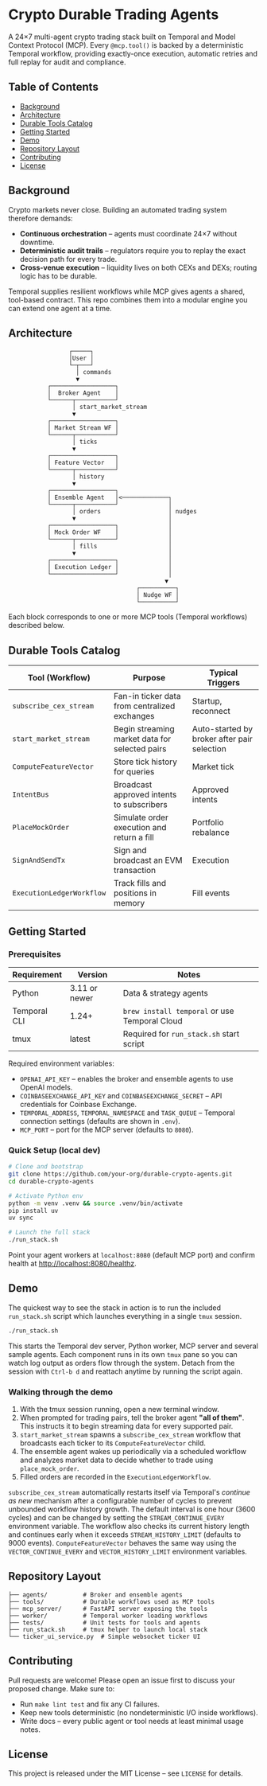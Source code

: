 # Crypto Durable Trading Agents

A 24×7 multi-agent crypto trading stack built on Temporal and Model Context Protocol (MCP). Every `@mcp.tool()` is backed by a deterministic Temporal workflow, providing exactly-once execution, automatic retries and full replay for audit and compliance.

## Table of Contents
- [Background](#background)
- [Architecture](#architecture)
- [Durable Tools Catalog](#durable-tools-catalog)
- [Getting Started](#getting-started)
- [Demo](#demo)
- [Repository Layout](#repository-layout)
- [Contributing](#contributing)
- [License](#license)

## Background
Crypto markets never close. Building an automated trading system therefore demands:

- **Continuous orchestration** – agents must coordinate 24×7 without downtime.
- **Deterministic audit trails** – regulators require you to replay the exact decision path for every trade.
- **Cross-venue execution** – liquidity lives on both CEXs and DEXs; routing logic has to be durable.

Temporal supplies resilient workflows while MCP gives agents a shared, tool-based contract. This repo combines them into a modular engine you can extend one agent at a time.

## Architecture
```
                 ┌─────┐
                 │User │
                 └─┬───┘
                   │ commands
                   ▼
           ┌──────────────────┐
           │  Broker Agent    │
           └──────┬───────────┘
                  │ start_market_stream
                  ▼
           ┌──────────────────┐
           │ Market Stream WF │
           └──────┬───────────┘
                  │ ticks
                  ▼
           ┌──────────────────┐
           │ Feature Vector   │
           └──────┬───────────┘
                  │ history
                  ▼
           ┌──────────────────┐
           │ Ensemble Agent   │<─────────────┐
           └──────┬───────────┘              │
                  │ orders                   │ nudges
                  ▼                          │
           ┌──────────────────┐              │
           │ Mock Order WF    │              │
           └──────┬───────────┘              │
                  │ fills                    │
                  ▼                          │
           ┌──────────────────┐              │
           │ Execution Ledger │              │
           └──────────────────┘              │
                                            ▼
                                    ┌──────────┐
                                    │ Nudge WF │
                                    └──────────┘
```
Each block corresponds to one or more MCP tools (Temporal workflows) described below.

## Durable Tools Catalog

| Tool (Workflow)            | Purpose                                                | Typical Triggers        |
|----------------------------|--------------------------------------------------------|-------------------------|
| `subscribe_cex_stream`   | Fan-in ticker data from centralized exchanges  | Startup, reconnect    |
| `start_market_stream`    | Begin streaming market data for selected pairs | Auto-started by broker after pair selection |
| `ComputeFeatureVector`   | Store tick history for queries                | Market tick           |
| `IntentBus`              | Broadcast approved intents to subscribers      | Approved intents      |
| `PlaceMockOrder`         | Simulate order execution and return a fill     | Portfolio rebalance   |
| `SignAndSendTx`          | Sign and broadcast an EVM transaction          | Execution             |
| `ExecutionLedgerWorkflow`| Track fills and positions in memory            | Fill events           |


## Getting Started

### Prerequisites

| Requirement  | Version      | Notes                                        |
|--------------|--------------|----------------------------------------------|
| Python       | 3.11 or newer| Data & strategy agents                       |
| Temporal CLI | 1.24+        | `brew install temporal` or use Temporal Cloud|
| tmux         | latest       | Required for `run_stack.sh` start script     |

Required environment variables:

- `OPENAI_API_KEY` – enables the broker and ensemble agents to use OpenAI models.
- `COINBASEEXCHANGE_API_KEY` and `COINBASEEXCHANGE_SECRET` – API credentials for Coinbase Exchange.
- `TEMPORAL_ADDRESS`, `TEMPORAL_NAMESPACE` and `TASK_QUEUE` – Temporal connection settings (defaults are shown in `.env`).
- `MCP_PORT` – port for the MCP server (defaults to `8080`).

### Quick Setup (local dev)
```bash
# Clone and bootstrap
git clone https://github.com/your-org/durable-crypto-agents.git
cd durable-crypto-agents

# Activate Python env
python -m venv .venv && source .venv/bin/activate
pip install uv
uv sync

# Launch the full stack
./run_stack.sh
```
Point your agent workers at `localhost:8080` (default MCP port) and confirm health at <http://localhost:8080/healthz>.

## Demo

The quickest way to see the stack in action is to run the included `run_stack.sh` script which launches everything in a single `tmux` session.

```bash
./run_stack.sh
```
This starts the Temporal dev server, Python worker, MCP server and several sample agents. Each component runs in its own `tmux` pane so you can watch log output as orders flow through the system. Detach from the session with `Ctrl-b d` and reattach anytime by running the script again.

### Walking through the demo
1. With the tmux session running, open a new terminal window.
2. When prompted for trading pairs, tell the broker agent **"all of them"**.
   This instructs it to begin streaming data for every supported pair.
3. `start_market_stream` spawns a `subscribe_cex_stream` workflow that
   broadcasts each ticker to its `ComputeFeatureVector` child.
4. The ensemble agent wakes up periodically via a scheduled workflow and
   analyzes market data to decide whether to trade using `place_mock_order`.
5. Filled orders are recorded in the
   `ExecutionLedgerWorkflow`.


`subscribe_cex_stream` automatically restarts itself via Temporal's *continue as new*
mechanism after a configurable number of cycles to prevent unbounded workflow
history growth. The default interval is one hour (3600 cycles) and can be
changed by setting the `STREAM_CONTINUE_EVERY` environment variable. The workflow
also checks its current history length and continues early when it exceeds
`STREAM_HISTORY_LIMIT` (defaults to 9000 events).
`ComputeFeatureVector` behaves the same way using the `VECTOR_CONTINUE_EVERY`
and `VECTOR_HISTORY_LIMIT` environment variables.

## Repository Layout
```
├── agents/          # Broker and ensemble agents
├── tools/           # Durable workflows used as MCP tools
├── mcp_server/      # FastAPI server exposing the tools
├── worker/          # Temporal worker loading workflows
├── tests/           # Unit tests for tools and agents
├── run_stack.sh     # tmux helper to launch local stack
└── ticker_ui_service.py  # Simple websocket ticker UI
```

## Contributing
Pull requests are welcome! Please open an issue first to discuss your proposed change. Make sure to:

- Run `make lint test` and fix any CI failures.
- Keep new tools deterministic (no nondeterministic I/O inside workflows).
- Write docs – every public agent or tool needs at least minimal usage notes.

## License

This project is released under the MIT License – see `LICENSE` for details.

